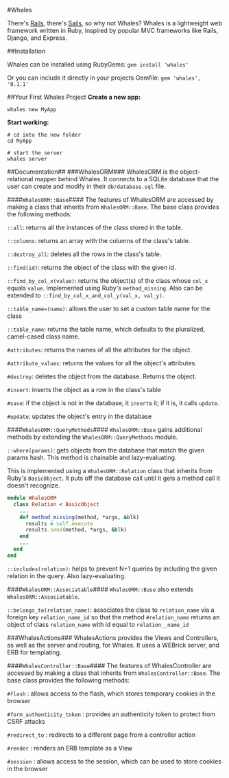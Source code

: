 #Whales

There's [Rails](https://github.com/rails/rails), there's [Sails](https://github.com/balderdashy/sails), so why not Whales? Whales
is a lightweight web framework written in Ruby, inspired by popular MVC frameworks like Rails, Django, and Express.


##Installation

Whales can be installed using RubyGems:
`gem install 'whales'`

Or you can include it directly in your projects Gemfile:
`gem 'whales', '0.1.1'`

##Your First Whales Project
**Create a new app:**
```
whales new MyApp
```

**Start working:**
```
# cd into the new folder
cd MyApp

# start the server
whales server
```

##Documentation##
###WhalesORM###
WhalesORM is the object-relational mapper behind Whales. It connects to a SQLite
database that the user can create and modify in their `db/database.sql` file.

####`WhalesORM::Base`####
The features of WhalesORM are accessed by making a class that inherits from
`WhalesORM::Base`. The base class provides the following methods:

`::all`: returns all the instances of the class stored in the table.

`::columns`: returns an array with the columns of the class's table.

`::destroy_all`: deletes all the rows in the class's table.

`::find(id)`: returns the object of the class with the given id.

`::find_by_col_x(value)`: returns the object(s) of the class whose `col_x` equals `value`. Implemented using Ruby's `method_missing`. Also can be extended to
`::find_by_col_x_and_col_y(val_x, val_y)`.

`::table_name=(name)`: allows the user to set a custom table name for the class

`::table_name`: returns the table name, which defaults to the pluralized,
camel-cased class name.


`#attributes`: returns the names of all the attributes for the object.

`#attribute_values`: returns the values for all the object's attributes.

`#destroy`: deletes the object from the database. Returns the object.

`#insert`: inserts the object as a row in the class's table

`#save`: if the object is not in the database, it `insert`s it; if it is, it calls
`update`.

`#update`: updates the object's entry in the database

####`WhalesORM::QueryMethods`####
`WhalesORM::Base` gains additional methods by extending the `WhalesORM::QueryMethods`
module.

`::where(params)`: gets objects from the database that match the given params hash.
This method is chainable and lazy-evaluating.

This is implemented using a `WhalesORM::Relation` class that inherits from Ruby's
`BasicObject`. It puts off the database call until it gets a method call it doesn't
recognize.

```ruby
module WhalesORM
  class Relation < BasicObject
    ...
    def method_missing(method, *args, &blk)
      results = self.execute
      results.send(method, *args, &blk)
    end
    ...
  end
end
```

`::includes(relation)`: helps to prevent N+1 queries by including the given relation
in the query. Also lazy-evaluating.

####`WhalesORM::Associatable`####
`WhalesORM::Base` also extends `WhalesORM::Associatable`.

`::belongs_to(relation_name)`: associates the class to `relation_name` via a foreign key `relation_name_id` so that the method `#relation_name` returns an object of class `relation_name` with id equal to `relation__name_id`

###WhalesActions###
WhalesActions provides the Views and Controllers, as well as the server and routing,
for Whales. It uses a WEBrick server, and ERB for templating.

####`WhalesController::Base`####
The features of WhalesController are accessed by making a class that inherits from
`WhalesController::Base`. The base class provides the following methods:

`#flash` : allows access to the flash, which stores temporary cookies in the browser

`#form_authenticity_token` : provides an authenticity token to protect from CSRF attacks

`#redirect_to` : redirects to a different page from a controller action

`#render` : renders an ERB template as a View

`#session` : allows access to the session, which can be used to store cookies in the browser
